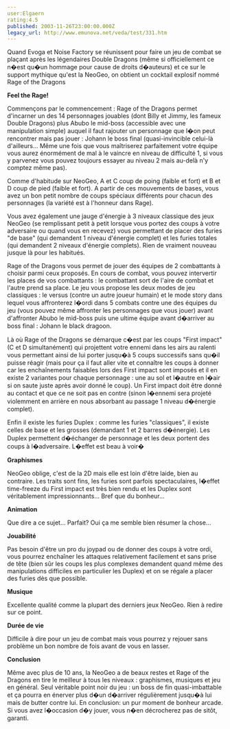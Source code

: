 ```yaml
---
user:Elgaern
rating:4.5
published: 2003-11-26T23:00:00.000Z
legacy_url: http://www.emunova.net/veda/test/331.htm
---
```

Quand Evoga et Noise Factory se réunissent pour faire un jeu de combat se plaçant après les légendaires Double Dragons (même si officiellement ce n�est qu�un hommage pour cause de droits d�auteurs) et ce sur le support mythique qu'est la NeoGeo, on obtient un cocktail explosif nommé Rage of the Dragons  

  

**Feel the Rage!**  

Commençons par le commencement : Rage of the Dragons permet d'incarner un des 14 personnages jouables (dont Billy et Jimmy, les fameux Double Dragons) plus Abubo le mid-boss (accessible avec une manipulation simple) auquel il faut rajouter un personnage que l�on peut rencontrer mais pas jouer : Johann le boss final (quasi-invincible celui-là d'ailleurs... Même une fois que vous maîtriserez parfaitement votre équipe vous aurez énormément de mal à le vaincre en niveau de difficulté 1, si vous y parvenez vous pouvez toujours essayer au niveau 2 mais au-delà n'y comptez même pas).  

Comme d'habitude sur NeoGeo, A et C coup de poing (faible et fort) et B et D coup de pied (faible et fort). A partir de ces mouvements de bases, vous avez un bon petit nombre de coups spéciaux différents pour chacun des personnages (la variété est à l'honneur dans Rage).  

Vous avez également une jauge d'énergie à 3 niveaux classique des jeux NeoGeo (se remplissant petit à petit lorsque vous portez des coups à votre adversaire ou quand vous en recevez) vous permettant de placer des furies "de base" (qui demandent 1 niveau d'énergie complet) et les furies totales (qui demandent 2 niveaux d'énergie complets). Rien de vraiment nouveau jusque là pour les habitués.  

  

Rage of the Dragons vous permet de jouer des équipes de 2 combattants à choisir parmi ceux proposés. En cours de combat, vous pouvez intervertir les places de vos combattants : le combattant sort de l'aire de combat et l'autre prend sa place. Le jeu vous propose les deux modes de jeu classiques : le versus (contre un autre joueur humain) et le mode story dans lequel vous affronterez l�ordi dans 5 combats contre une des équipes du jeu (vous pouvez même affronter les personnages que vous jouer) avant d'affronter Abubo le mid-boss puis une ultime équipe avant d�arriver au boss final : Johann le black dragoon.  

  

Là où Rage of the Dragons se démarque c�est par les coups "First impact" (C et D simultanément) qui projettent votre ennemi dans les airs au ralenti vous permettant ainsi de lui porter jusqu�à 5 coups successifs sans qu�il puisse réagir (mais pour ça il faut aller vite et connaître les coups à donner car les enchaînements faisables lors des First impact sont imposés et il en existe 2 variantes pour chaque personnage : une au sol et l�autre en l�air si on saute juste après avoir donné le coup). Un First impact doit être donné au contact et que ce ne soit pas en contre (sinon l�ennemi sera projeté violemment en arrière en nous absorbant au passage 1 niveau d�énergie complet).  

  

Enfin il existe les furies Duplex : comme les furies "classiques", il existe celles de base et les grosses (demandant 1 et 2 barres d�énergie). Les Duplex permettent d�échanger de personnage et les deux portent des coups à l�adversaire. L�effet est beau à voir�   

  

  

**Graphismes**  

NeoGeo oblige, c'est de la 2D mais elle est loin d'être laide, bien au contraire. Les traits sont fins, les furies sont parfois spectaculaires, l�effet time-freeze du First impact est très bien rendu et les Duplex sont véritablement impressionnants... Bref que du bonheur...  

  

**Animation**  

Que dire a ce sujet... Parfait? Oui ça me semble bien résumer la chose...  

  

**Jouabilité**  

Pas besoin d'être un pro du joypad ou de donner des coups à votre ordi, vous pourrez enchaîner les attaques relativement facilement et sans prise de tête (bien sûr les coups les plus complexes demandent quand même des manipulations difficiles en particulier les Duplex) et on se régale a placer des furies dès que possible.  

  

**Musique**  

Excellente qualité comme la plupart des derniers jeux NeoGeo. Rien à redire sur ce point.  

  

**Durée de vie**  

Difficile à dire pour un jeu de combat mais vous pourrez y rejouer sans problème un bon nombre de fois avant de vous en lasser.   

  

  

**Conclusion**  

Même avec plus de 10 ans, la NeoGeo a de beaux restes et Rage of the Dragons en tire le meilleur à tous les niveaux : graphismes, musiques et jeu en général. Seul véritable point noir du jeu : un boss de fin quasi-imbattable et ça pourra en énerver plus d�un d�arriver régulièrement jusqu�à lui mais de butter contre lui. En conclusion: un pur moment de bonheur arcade. Si vous avez l�occasion d�y jouer, vous n�en décrocherez pas de sitôt, garanti.